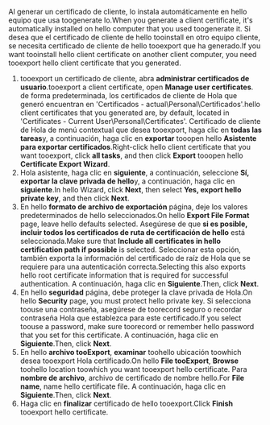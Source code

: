 <span data-ttu-id="e4b14-101">Al generar un certificado de cliente, lo instala automáticamente en hello equipo que usa toogenerate lo.</span><span class="sxs-lookup"><span data-stu-id="e4b14-101">When you generate a client certificate, it's automatically installed on hello computer that you used toogenerate it.</span></span> <span data-ttu-id="e4b14-102">Si desea que el certificado de cliente de hello tooinstall en otro equipo cliente, se necesita certificado de cliente de hello tooexport que ha generado.</span><span class="sxs-lookup"><span data-stu-id="e4b14-102">If you want tooinstall hello client certificate on another client computer, you need tooexport hello client certificate that you generated.</span></span>                              

1. <span data-ttu-id="e4b14-103">tooexport un certificado de cliente, abra **administrar certificados de usuario**.</span><span class="sxs-lookup"><span data-stu-id="e4b14-103">tooexport a client certificate, open **Manage user certificates**.</span></span> <span data-ttu-id="e4b14-104">de forma predeterminada, los certificados de cliente de Hola que generó encuentran en 'Certificados - actual\Personal\Certificados'.</span><span class="sxs-lookup"><span data-stu-id="e4b14-104">hello client certificates that you generated are, by default, located in 'Certificates - Current User\Personal\Certificates'.</span></span> <span data-ttu-id="e4b14-105">Certificado de cliente de Hola de menú contextual que desea tooexport, haga clic en **todas las tareas**y, a continuación, haga clic en **exportar** tooopen hello **Asistente para exportar certificados**.</span><span class="sxs-lookup"><span data-stu-id="e4b14-105">Right-click hello client certificate that you want tooexport, click **all tasks**, and then click **Export** tooopen hello **Certificate Export Wizard**.</span></span>
2. <span data-ttu-id="e4b14-106">Hola asistente, haga clic en **siguiente**, a continuación, seleccione **Sí, exportar la clave privada de hello**y, a continuación, haga clic en **siguiente**.</span><span class="sxs-lookup"><span data-stu-id="e4b14-106">In hello Wizard, click **Next**, then select **Yes, export hello private key**, and then click **Next**.</span></span>
3. <span data-ttu-id="e4b14-107">En hello **formato de archivo de exportación** página, deje los valores predeterminados de hello seleccionados.</span><span class="sxs-lookup"><span data-stu-id="e4b14-107">On hello **Export File Format** page, leave hello defaults selected.</span></span> <span data-ttu-id="e4b14-108">Asegúrese de que **si es posible, incluir todos los certificados de ruta de certificación de hello** está seleccionada.</span><span class="sxs-lookup"><span data-stu-id="e4b14-108">Make sure that **Include all certificates in hello certification path if possible** is selected.</span></span> <span data-ttu-id="e4b14-109">Seleccionar esta opción, también exporta la información del certificado de raíz de Hola que se requiere para una autenticación correcta.</span><span class="sxs-lookup"><span data-stu-id="e4b14-109">Selecting this also exports hello root certificate information that is required for successful authentication.</span></span> <span data-ttu-id="e4b14-110">A continuación, haga clic en **Siguiente**.</span><span class="sxs-lookup"><span data-stu-id="e4b14-110">Then, click **Next**.</span></span>
4. <span data-ttu-id="e4b14-111">En hello **seguridad** página, debe proteger la clave privada de Hola.</span><span class="sxs-lookup"><span data-stu-id="e4b14-111">On hello **Security** page, you must protect hello private key.</span></span> <span data-ttu-id="e4b14-112">Si selecciona toouse una contraseña, asegúrese de toorecord seguro o recordar contraseña Hola que establezca para este certificado.</span><span class="sxs-lookup"><span data-stu-id="e4b14-112">If you select toouse a password, make sure toorecord or remember hello password that you set for this certificate.</span></span> <span data-ttu-id="e4b14-113">A continuación, haga clic en **Siguiente**.</span><span class="sxs-lookup"><span data-stu-id="e4b14-113">Then, click **Next**.</span></span>
5. <span data-ttu-id="e4b14-114">En hello **archivo tooExport**, **examinar** toohello ubicación toowhich desea tooexport Hola certificado.</span><span class="sxs-lookup"><span data-stu-id="e4b14-114">On hello **File tooExport**, **Browse** toohello location toowhich you want tooexport hello certificate.</span></span> <span data-ttu-id="e4b14-115">Para **nombre de archivo**, archivo de certificado de nombre hello.</span><span class="sxs-lookup"><span data-stu-id="e4b14-115">For **File name**, name hello certificate file.</span></span> <span data-ttu-id="e4b14-116">A continuación, haga clic en **Siguiente**.</span><span class="sxs-lookup"><span data-stu-id="e4b14-116">Then, click **Next**.</span></span>
6. <span data-ttu-id="e4b14-117">Haga clic en **finalizar** certificado de hello tooexport.</span><span class="sxs-lookup"><span data-stu-id="e4b14-117">Click **Finish** tooexport hello certificate.</span></span>
